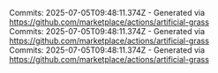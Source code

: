 Commits: 2025-07-05T09:48:11.374Z - Generated via https://github.com/marketplace/actions/artificial-grass
<br>
Commits: 2025-07-05T09:48:11.374Z - Generated via https://github.com/marketplace/actions/artificial-grass
<br>
Commits: 2025-07-05T09:48:11.374Z - Generated via https://github.com/marketplace/actions/artificial-grass
<br>
